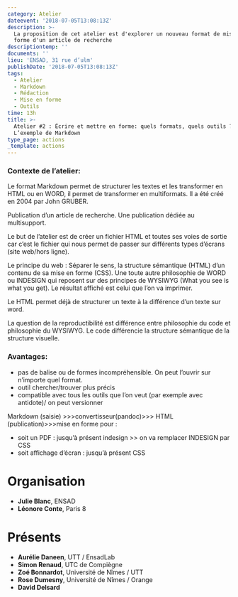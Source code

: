 ```yaml
---
category: Atelier
dateevent: '2018-07-05T13:08:13Z'
description: >-
  La proposition de cet atelier est d'explorer un nouveau format de mise en
  forme d'un article de recherche
descriptiontemp: ''
documents: ''
lieu: 'ENSAD, 31 rue d’ulm'
publishDate: '2018-07-05T13:08:13Z'
tags:
  - Atelier
  - Markdown
  - Rédaction
  - Mise en forme
  - Outils
time: 13h
title: >-
  Atelier #2 : Écrire et mettre en forme: quels formats, quels outils ?
  L’exemple de Markdown
type_page: actions
_template: actions
---
```



### **Contexte de l’atelier:**

Le format Markdown permet de structurer les textes et les transformer en HTML ou en WORD, il permet de transformer en multiformats. Il a été créé en 2004 par John GRUBER.

Publication d’un article de recherche. Une publication dédiée au multisupport.

Le but de l’atelier est de créer un fichier HTML et toutes ses voies de sortie car c’est le fichier qui nous permet de passer sur différents types d’écrans (site web/hors ligne).

Le principe du web : Séparer le sens, la structure sémantique (HTML) d’un contenu de sa mise en forme (CSS). Une toute autre philosophie de WORD ou INDESIGN qui reposent sur des principes de WYSIWYG (What you see is what you get). Le résultat affiché est celui que l’on va imprimer.

Le HTML permet déjà de structurer un texte à la différence d’un texte sur word.

La question de la reproductibilité est différence entre philosophie du code et philosophie du WYSIWYG. Le code différencie la structure sémantique de la structure visuelle.

### **Avantages:**

* pas de balise ou de formes incompréhensible. On peut l’ouvrir sur n’importe quel format.
* outil chercher/trouver plus précis
* compatible avec tous les outils que l’on veut (par exemple avec antidote)/ on peut versionner

Markdown (saisie) >>>convertisseur(pandoc)>>> HTML (publication)>>>mise en forme pour :

* soit un PDF : jusqu’à présent indesign >> on va remplacer INDESIGN par CSS
* soit affichage d’écran : jusqu’à présent CSS

# Organisation

*  **Julie Blanc**, ENSAD
* **Léonore Conte**, Paris 8

# Présents

* **Aurélie Daneen**, UTT / EnsadLab
* **Simon Renaud**, UTC de Compiègne
* **Zoé Bonnardot**, Université de Nîmes / UTT
* **Rose Dumesny**, Université de Nîmes / Orange
* **David Delsard**
